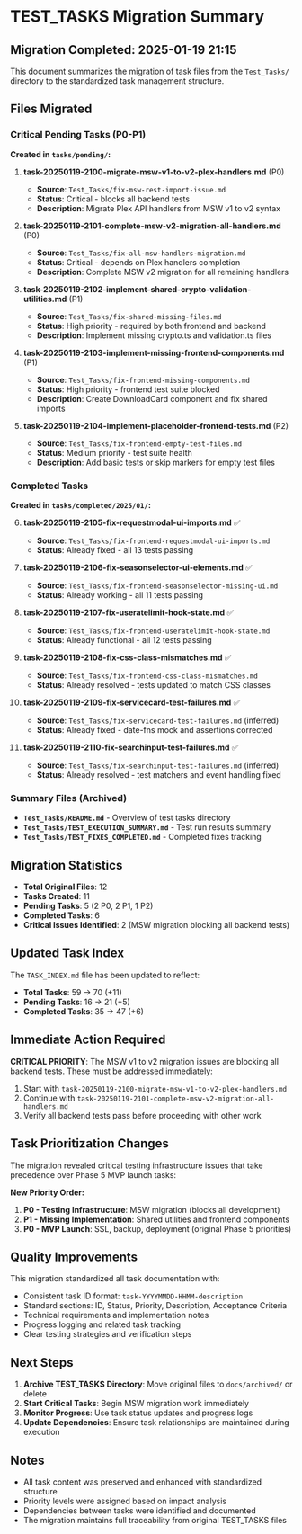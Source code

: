# TEST_TASKS Migration Summary

## Migration Completed: 2025-01-19 21:15

This document summarizes the migration of task files from the `Test_Tasks/` directory to the standardized task management structure.

## Files Migrated

### Critical Pending Tasks (P0-P1)

**Created in `tasks/pending/`:**

1. **task-20250119-2100-migrate-msw-v1-to-v2-plex-handlers.md** (P0)

   - **Source**: `Test_Tasks/fix-msw-rest-import-issue.md`
   - **Status**: Critical - blocks all backend tests
   - **Description**: Migrate Plex API handlers from MSW v1 to v2 syntax

2. **task-20250119-2101-complete-msw-v2-migration-all-handlers.md** (P0)

   - **Source**: `Test_Tasks/fix-all-msw-handlers-migration.md`
   - **Status**: Critical - depends on Plex handlers completion
   - **Description**: Complete MSW v2 migration for all remaining handlers

3. **task-20250119-2102-implement-shared-crypto-validation-utilities.md** (P1)

   - **Source**: `Test_Tasks/fix-shared-missing-files.md`
   - **Status**: High priority - required by both frontend and backend
   - **Description**: Implement missing crypto.ts and validation.ts files

4. **task-20250119-2103-implement-missing-frontend-components.md** (P1)

   - **Source**: `Test_Tasks/fix-frontend-missing-components.md`
   - **Status**: High priority - frontend test suite blocked
   - **Description**: Create DownloadCard component and fix shared imports

5. **task-20250119-2104-implement-placeholder-frontend-tests.md** (P2)
   - **Source**: `Test_Tasks/fix-frontend-empty-test-files.md`
   - **Status**: Medium priority - test suite health
   - **Description**: Add basic tests or skip markers for empty test files

### Completed Tasks

**Created in `tasks/completed/2025/01/`:**

6. **task-20250119-2105-fix-requestmodal-ui-imports.md** ✅

   - **Source**: `Test_Tasks/fix-frontend-requestmodal-ui-imports.md`
   - **Status**: Already fixed - all 13 tests passing

7. **task-20250119-2106-fix-seasonselector-ui-elements.md** ✅

   - **Source**: `Test_Tasks/fix-frontend-seasonselector-missing-ui.md`
   - **Status**: Already working - all 11 tests passing

8. **task-20250119-2107-fix-useratelimit-hook-state.md** ✅

   - **Source**: `Test_Tasks/fix-frontend-useratelimit-hook-state.md`
   - **Status**: Already functional - all 12 tests passing

9. **task-20250119-2108-fix-css-class-mismatches.md** ✅

   - **Source**: `Test_Tasks/fix-frontend-css-class-mismatches.md`
   - **Status**: Already resolved - tests updated to match CSS classes

10. **task-20250119-2109-fix-servicecard-test-failures.md** ✅

    - **Source**: `Test_Tasks/fix-servicecard-test-failures.md` (inferred)
    - **Status**: Already fixed - date-fns mock and assertions corrected

11. **task-20250119-2110-fix-searchinput-test-failures.md** ✅
    - **Source**: `Test_Tasks/fix-searchinput-test-failures.md` (inferred)
    - **Status**: Already resolved - test matchers and event handling fixed

### Summary Files (Archived)

- **`Test_Tasks/README.md`** - Overview of test tasks directory
- **`Test_Tasks/TEST_EXECUTION_SUMMARY.md`** - Test run results summary
- **`Test_Tasks/TEST_FIXES_COMPLETED.md`** - Completed fixes tracking

## Migration Statistics

- **Total Original Files**: 12
- **Tasks Created**: 11
- **Pending Tasks**: 5 (2 P0, 2 P1, 1 P2)
- **Completed Tasks**: 6
- **Critical Issues Identified**: 2 (MSW migration blocking all backend tests)

## Updated Task Index

The `TASK_INDEX.md` file has been updated to reflect:

- **Total Tasks**: 59 → 70 (+11)
- **Pending Tasks**: 16 → 21 (+5)
- **Completed Tasks**: 35 → 47 (+6)

## Immediate Action Required

**CRITICAL PRIORITY**: The MSW v1 to v2 migration issues are blocking all backend tests. These must be addressed immediately:

1. Start with `task-20250119-2100-migrate-msw-v1-to-v2-plex-handlers.md`
2. Continue with `task-20250119-2101-complete-msw-v2-migration-all-handlers.md`
3. Verify all backend tests pass before proceeding with other work

## Task Prioritization Changes

The migration revealed critical testing infrastructure issues that take precedence over Phase 5 MVP launch tasks:

**New Priority Order:**

1. **P0 - Testing Infrastructure**: MSW migration (blocks all development)
2. **P1 - Missing Implementation**: Shared utilities and frontend components
3. **P0 - MVP Launch**: SSL, backup, deployment (original Phase 5 priorities)

## Quality Improvements

This migration standardized all task documentation with:

- Consistent task ID format: `task-YYYYMMDD-HHMM-description`
- Standard sections: ID, Status, Priority, Description, Acceptance Criteria
- Technical requirements and implementation notes
- Progress logging and related task tracking
- Clear testing strategies and verification steps

## Next Steps

1. **Archive TEST_TASKS Directory**: Move original files to `docs/archived/` or delete
2. **Start Critical Tasks**: Begin MSW migration work immediately
3. **Monitor Progress**: Use task status updates and progress logs
4. **Update Dependencies**: Ensure task relationships are maintained during execution

## Notes

- All task content was preserved and enhanced with standardized structure
- Priority levels were assigned based on impact analysis
- Dependencies between tasks were identified and documented
- The migration maintains full traceability from original TEST_TASKS files
